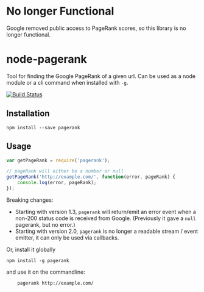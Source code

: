 # No longer Functional

Google removed public access to PageRank scores, so this library is no longer functional.




node-pagerank
=============

Tool for finding the Google PageRank of a given url. Can be used as a node module or a cli command when installed with `-g`.

[![Build Status](https://travis-ci.org/nfriedly/node-pagerank.png?branch=master)](https://travis-ci.org/nfriedly/node-pagerank)

Installation
------------

    npm install --save pagerank

Usage
-----

```js
var getPageRank = require('pagerank');

// pageRank will either be a number or null
getPageRank('http://example.com/', function(error, pageRank) {
    console.log(error, pageRank);
});
```

Breaking changes: 

* Starting with version 1.3, `pagerank` will return/emit an error event when a non-200 status code is received from Google.
(Previously it gave a `null` pagerank, but no error.)
* Starting with version 2.0, `pagerank` is no longer a readable stream / event emitter, it can only be used via callbacks.

Or, install it globally

    npm install -g pagerank

and use it on the commandline:

```bash
    pagerank http://example.com/
```
